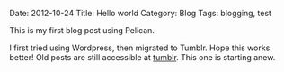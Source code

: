 Date: 2012-10-24
Title: Hello world
Category: Blog
Tags: blogging, test

This is my first blog post using Pelican.

I first tried using Wordpress, then migrated to Tumblr. Hope this works better!
Old posts are still accessible at [tumblr][1]. This one is starting anew.

  [1]: http://jim-lim.tumblr.com
